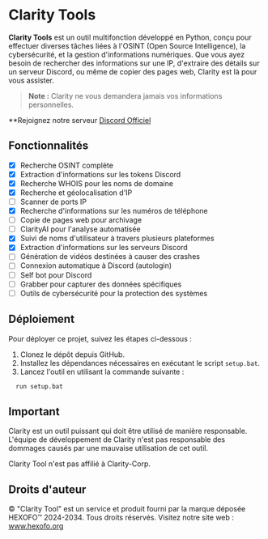 # Clarity Tools

**Clarity Tools** est un outil multifonction développé en Python, conçu pour effectuer diverses tâches liées à l'OSINT (Open Source Intelligence), la cybersécurité, et la gestion d'informations numériques. Que vous ayez besoin de rechercher des informations sur une IP, d'extraire des détails sur un serveur Discord, ou même de copier des pages web, Clarity est là pour vous assister.

> **Note :** Clarity ne vous demandera jamais vos informations personnelles.

**Rejoignez notre serveur [Discord Officiel](https://discord.gg/qFJ7dNZ5Sf)

## Fonctionnalités

- [x] Recherche OSINT complète
- [x] Extraction d'informations sur les tokens Discord
- [x] Recherche WHOIS pour les noms de domaine
- [x] Recherche et géolocalisation d'IP
- [ ] Scanner de ports IP
- [x] Recherche d'informations sur les numéros de téléphone
- [ ] Copie de pages web pour archivage
- [ ] ClarityAI pour l'analyse automatisée
- [x] Suivi de noms d'utilisateur à travers plusieurs plateformes
- [x] Extraction d'informations sur les serveurs Discord
- [ ] Génération de vidéos destinées à causer des crashes
- [ ] Connexion automatique à Discord (autologin)
- [ ] Self bot pour Discord
- [ ] Grabber pour capturer des données spécifiques
- [ ] Outils de cybersécurité pour la protection des systèmes

## Déploiement

Pour déployer ce projet, suivez les étapes ci-dessous :

1. Clonez le dépôt depuis GitHub.
2. Installez les dépendances nécessaires en exécutant le script `setup.bat`.
3. Lancez l'outil en utilisant la commande suivante :

```bash
  run setup.bat
```

## Important
Clarity est un outil puissant qui doit être utilisé de manière responsable. L'équipe de développement de Clarity n'est pas responsable des dommages causés par une mauvaise utilisation de cet outil.

Clarity Tool n'est pas affilié à Clarity-Corp.

## Droits d'auteur
© "Clarity Tool" est un service et produit fourni par la marque déposée HEXOFO™ 2024-2034. Tous droits réservés.
Visitez notre site web : www.hexofo.org

